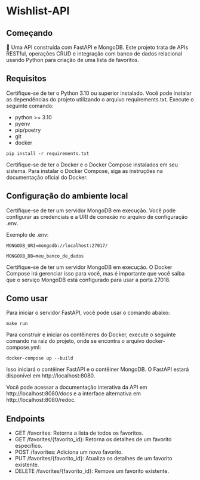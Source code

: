 # Wishlist-API

## Começando
🚀 Uma API construída com FastAPI e MongoDB.
Este projeto trata de APIs RESTful, operações CRUD e integração com banco de dados relacional usando Python para criação de uma lista de favoritos.

## Requisitos
Certifique-se de ter o Python 3.10 ou superior instalado. Você pode instalar as dependências do projeto utilizando o arquivo requirements.txt. Execute o seguinte comando:
* python >= 3.10
* pyenv
* pip/poetry
* git
* docker

```pip install -r requirements.txt```

Certifique-se de ter o Docker e o Docker Compose instalados em seu sistema. Para instalar o Docker Compose, siga as instruções na documentação oficial do Docker.

## Configuração do ambiente local
Certifique-se de ter um servidor MongoDB em execução. Você pode configurar as credenciais e a URI de conexão no arquivo de configuração .env.

Exemplo de .env:

```MONGODB_URI=mongodb://localhost:27017/```

```MONGODB_DB=meu_banco_de_dados```

Certifique-se de ter um servidor MongoDB em execução. O Docker Compose irá gerenciar isso para você, mas é importante que você saiba que o serviço MongoDB está configurado para usar a porta 27018.

## Como usar
Para iniciar o servidor FastAPI, você pode usar o comando abaixo:

```make run```

Para construir e iniciar os contêineres do Docker, execute o seguinte comando na raiz do projeto, onde se encontra o arquivo docker-compose.yml:


```docker-compose up --build```

Isso iniciará o contêiner FastAPI e o contêiner MongoDB. O FastAPI estará disponível em http://localhost:8080.

Você pode acessar a documentação interativa da API em http://localhost:8080/docs e a interface alternativa em http://localhost:8080/redoc.

## Endpoints

* GET /favorites: Retorna a lista de todos os favoritos.
* GET /favorites/{favorito_id}: Retorna os detalhes de um favorito específico.
* POST /favorites: Adiciona um novo favorito.
* PUT /favorites/{favorito_id}: Atualiza os detalhes de um favorito existente.
* DELETE /favorites/{favorito_id}: Remove um favorito existente.

